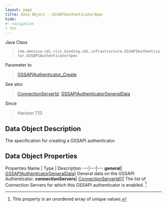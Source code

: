 ```yaml
---
layout: page
title: Data Object - GSSAPIAuthenticatorSpec
hide:
#- navigation
- toc
---
```






Java Class
> `com.omnissa.vdi.vlsi.binding.vdi.infrastructure.GSSAPIAuthenticator.GSSAPIAuthenticatorSpec`

Parameter to
> [GSSAPIAuthenticator_Create](vdi.infrastructure.GSSAPIAuthenticator.md#create)

See also
> [ConnectionServerId](vdi.entity.ConnectionServerId.md), [GSSAPIAuthenticatorGeneralData](vdi.infrastructure.GSSAPIAuthenticator.GeneralData.md)

Since
> Horizon 7.13


## Data Object Description

The specification for creating a GSSAPI authenticator.

## Data Object Properties
Properties
Name |  Type |  Description
---|---|---
**general**| [GSSAPIAuthenticatorGeneralData](vdi.infrastructure.GSSAPIAuthenticator.GeneralData.md)|  General data on the GSSAPI Authenticator.
**connectionServers**| [ConnectionServerId[]](vdi.entity.ConnectionServerId.md)|  The list of Connection Servers for which this GSSAPI authenticator is enabled. [^14]


 


[^14]: This property is an unordered array of unique values.